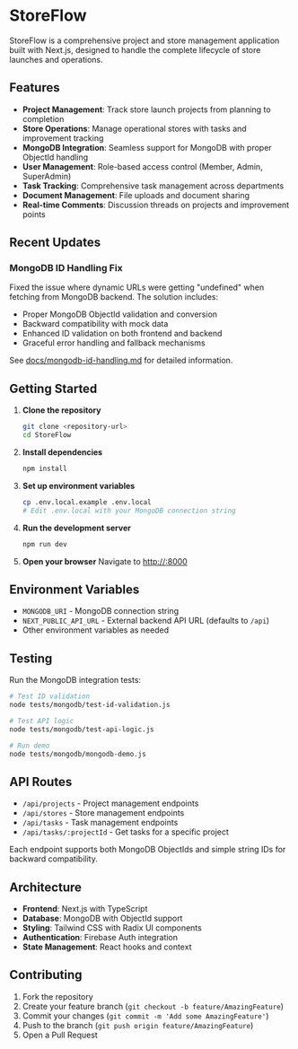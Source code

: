 # StoreFlow

StoreFlow is a comprehensive project and store management application built with Next.js, designed to handle the complete lifecycle of store launches and operations.

## Features

- **Project Management**: Track store launch projects from planning to completion
- **Store Operations**: Manage operational stores with tasks and improvement tracking
- **MongoDB Integration**: Seamless support for MongoDB with proper ObjectId handling
- **User Management**: Role-based access control (Member, Admin, SuperAdmin)
- **Task Tracking**: Comprehensive task management across departments
- **Document Management**: File uploads and document sharing
- **Real-time Comments**: Discussion threads on projects and improvement points

## Recent Updates

### MongoDB ID Handling Fix
Fixed the issue where dynamic URLs were getting "undefined" when fetching from MongoDB backend. The solution includes:

- Proper MongoDB ObjectId validation and conversion
- Backward compatibility with mock data
- Enhanced ID validation on both frontend and backend
- Graceful error handling and fallback mechanisms

See [docs/mongodb-id-handling.md](docs/mongodb-id-handling.md) for detailed information.

## Getting Started

1. **Clone the repository**
   ```bash
   git clone <repository-url>
   cd StoreFlow
   ```

2. **Install dependencies**
   ```bash
   npm install
   ```

3. **Set up environment variables**
   ```bash
   cp .env.local.example .env.local
   # Edit .env.local with your MongoDB connection string
   ```

4. **Run the development server**
   ```bash
   npm run dev
   ```

5. **Open your browser**
   Navigate to [http://:8000](http://:8000)

## Environment Variables

- `MONGODB_URI` - MongoDB connection string
- `NEXT_PUBLIC_API_URL` - External backend API URL (defaults to `/api`)
- Other environment variables as needed

## Testing

Run the MongoDB integration tests:

```bash
# Test ID validation
node tests/mongodb/test-id-validation.js

# Test API logic
node tests/mongodb/test-api-logic.js

# Run demo
node tests/mongodb/mongodb-demo.js
```

## API Routes

- `/api/projects` - Project management endpoints
- `/api/stores` - Store management endpoints  
- `/api/tasks` - Task management endpoints
- `/api/tasks/:projectId` - Get tasks for a specific project

Each endpoint supports both MongoDB ObjectIds and simple string IDs for backward compatibility.

## Architecture

- **Frontend**: Next.js with TypeScript
- **Database**: MongoDB with ObjectId support
- **Styling**: Tailwind CSS with Radix UI components
- **Authentication**: Firebase Auth integration
- **State Management**: React hooks and context

## Contributing

1. Fork the repository
2. Create your feature branch (`git checkout -b feature/AmazingFeature`)
3. Commit your changes (`git commit -m 'Add some AmazingFeature'`)
4. Push to the branch (`git push origin feature/AmazingFeature`)
5. Open a Pull Request
